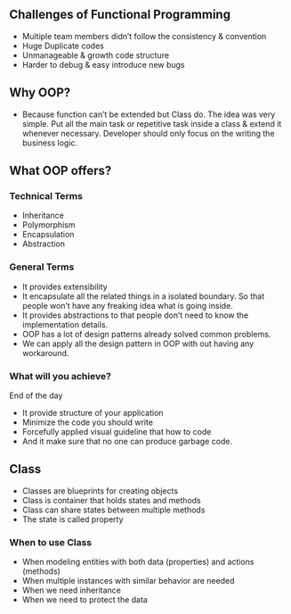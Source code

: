 ## **Challenges of Functional Programming**

- Multiple team members didn’t follow the consistency & convention
- Huge Duplicate codes
- Unmanageable & growth code structure
- Harder to debug & easy introduce new bugs

## **Why OOP?**

- Because function can’t be extended but Class do. The idea was very simple. Put all the main task or repetitive task inside a class & extend it whenever necessary. Developer should only focus on the writing the business logic.

## **What OOP offers?**

### **Technical Terms**

- Inheritance
- Polymorphism
- Encapsulation
- Abstraction

### **General Terms**

- It provides extensibility
- It encapsulate all the related things in a isolated boundary. So that people won’t have any freaking idea what is going inside.
- It provides abstractions to that people don’t need to know the implementation details.
- OOP has a lot of design patterns already solved common problems.
- We can apply all the design pattern in OOP with out having any workaround.

### **What will you achieve?**

End of the day

- It provide structure of your application
- Minimize the code you should write
- Forcefully applied visual guideline that how to code
- And it make sure that no one can produce garbage code.

## **Class**

- Classes are blueprints for creating objects
- Class is container that holds states and methods
- Class can share states between multiple methods
- The state is called property

### **When to use Class**

- When modeling entities with both data (properties) and actions (methods)
- When multiple instances with similar behavior are needed
- When we need inheritance
- When we need to protect the data
